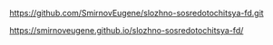 https://github.com/SmirnovEugene/slozhno-sosredotochitsya-fd.git


https://smirnoveugene.github.io/slozhno-sosredotochitsya-fd/